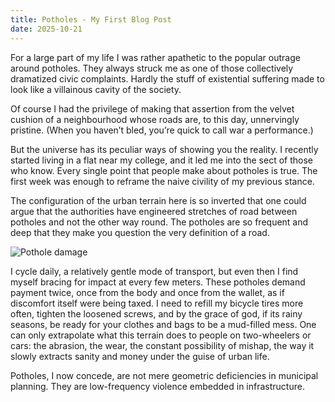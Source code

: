 ```yaml
---
title: Potholes - My First Blog Post
date: 2025-10-21
---
```


For a large part of my life I was rather apathetic to the popular outrage around potholes.
They always struck me as one of those collectively dramatized civic complaints. Hardly the stuff of existential suffering made to look like a villainous cavity of the society.

Of course I had the privilege of making that assertion from the velvet cushion of a neighbourhood whose roads are, to this day, unnervingly pristine. (When you haven’t bled, you’re quick to call war a performance.)
    
But the universe has its peculiar ways of showing you the reality. I recently started living in a flat near my college, and it led me into the sect of those who know. Every single point that people make about potholes is true. The first week was enough to reframe the naive civility of my previous stance. 

The configuration of the urban terrain here is so inverted that one could argue that the authorities have engineered stretches of road between potholes and not the other way round. The potholes are so frequent and deep that they make you question the very definition of a road.

![Pothole damage](https://blogs-images.forbes.com/laurenfix/files/2018/04/Pothole-damage.png)


I cycle daily, a relatively gentle mode of transport, but even then I find myself bracing for impact at every few meters. These potholes demand payment twice, once from the body and once from the wallet, as if discomfort itself were being taxed. I need to refill my bicycle tires more often, tighten the loosened screws, and by the grace of god, if its rainy seasons, be ready for your clothes and bags to be a mud-filled mess. One can only extrapolate what this terrain does to people on two-wheelers or cars: the abrasion, the wear, the constant possibility of mishap, the way it slowly extracts sanity and money under the guise of urban life.

Potholes, I now concede, are not mere geometric deficiencies in municipal planning. They are low-frequency violence embedded in infrastructure.


